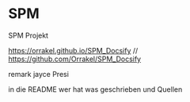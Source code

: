 # SPM
SPM Projekt

https://orrakel.github.io/SPM_Docsify // 
https://github.com/Orrakel/SPM_Docsify


remark jayce Presi

in die README wer hat was geschrieben und Quellen

